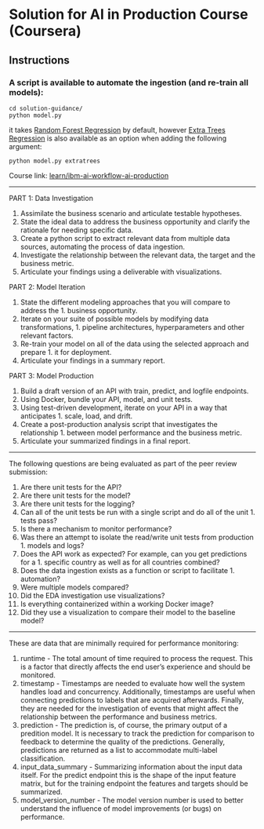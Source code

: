 # Solution for AI in Production Course (Coursera)

## Instructions

### A script is available to automate the ingestion (and re-train all models):
```
cd solution-guidance/
python model.py
```
it takes [Random Forest Regression](https://scikit-learn.org/stable/modules/generated/sklearn.ensemble.RandomForestRegressor.html) by default, however [Extra Trees Regression](https://scikit-learn.org/stable/modules/generated/sklearn.ensemble.ExtraTreesRegressor.html) is also available as an option when adding the following argument:
```
python model.py extratrees
```

Course link: [learn/ibm-ai-workflow-ai-production](https://www.coursera.org/learn/ibm-ai-workflow-ai-production)

---
PART 1: Data Investigation

1. Assimilate the business scenario and articulate testable hypotheses.
1. State the ideal data to address the business opportunity and clarify the rationale for needing specific data.
1. Create a python script to extract relevant data from multiple data sources, automating the process of data ingestion.
1. Investigate the relationship between the relevant data, the target and the business metric.
1. Articulate your findings using a deliverable with visualizations.

PART 2: Model Iteration

1. State the different modeling approaches that you will compare to address the 1. business opportunity.
1. Iterate on your suite of possible models by modifying data transformations, 1. pipeline architectures, hyperparameters and other relevant factors.
1. Re-train your model on all of the data using the selected approach and prepare 1. it for deployment.
1. Articulate your findings in a summary report.

PART 3: Model Production

1. Build a draft version of an API with train, predict, and logfile endpoints.
1. Using Docker, bundle your API, model, and unit tests.
1. Using test-driven development, iterate on your API in a way that anticipates 1. scale, load, and drift.
1. Create a post-production analysis script that investigates the relationship 1. between model performance and the business metric.
1. Articulate your summarized findings in a final report.

---
The following questions are being evaluated as part of the peer review submission:

1. Are there unit tests for the API?
1. Are there unit tests for the model?
1. Are there unit tests for the logging?
1. Can all of the unit tests be run with a single script and do all of the unit 1. tests pass?
1. Is there a mechanism to monitor performance?
1. Was there an attempt to isolate the read/write unit tests from production 1. models and logs?
1. Does the API work as expected? For example, can you get predictions for a 1. specific country as well as for all countries combined?
1. Does the data ingestion exists as a function or script to facilitate 1. automation?
1. Were multiple models compared?
1. Did the EDA investigation use visualizations?
1. Is everything containerized within a working Docker image?
1. Did they use a visualization to compare their model to the baseline model?

---
These are data that are minimally required for performance monitoring:
1. runtime - The total amount of time required to process the request. This is a factor that directly affects the end user’s experience and should be monitored.
1. timestamp - Timestamps are needed to evaluate how well the system handles load and concurrency. Additionally, timestamps are useful when connecting predictions to labels that are acquired afterwards. Finally, they are needed for the investigation of events that might affect the relationship between the performance and business metrics.
1. prediction - The prediction is, of course, the primary output of a predition model. It is necessary to track the prediction for comparison to feedback to determine the quality of the predictions. Generally, predictions are returned as a list to accommodate multi-label classification.
1. input_data_summary - Summarizing information about the input data itself. For the predict endpoint this is the shape of the input feature matrix, but for the training endpoint the features and targets should be summarized.
1. model_version_number - The model version number is used to better understand the influence of model improvements (or bugs) on performance.